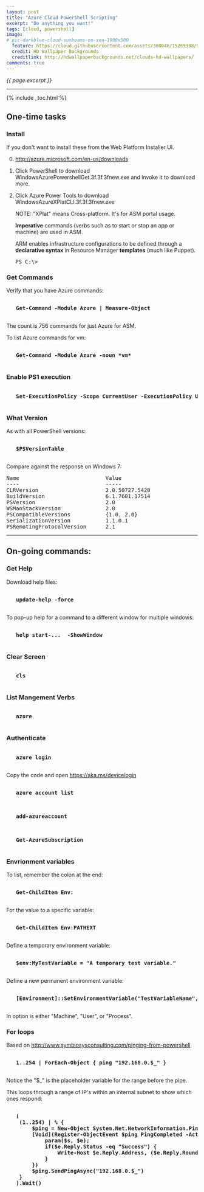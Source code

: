 ```yaml
---
layout: post
title: "Azure Cloud PowerShell Scripting"
excerpt: "Do anything you want!"
tags: [cloud, powershell]
image:
# pic-darkblue-cloud-sunbeams-on-sea-1900x500
  feature: https://cloud.githubusercontent.com/assets/300046/15269398/92b4ddc4-19ba-11e6-82bf-2a3f1c58d7c8.jpg
  credit: HD Wallpaper Backgrounds
  creditlink: http://hdwallpaperbackgrounds.net/clouds-hd-wallpapers/
comments: true
---
```

<i>{{ page.excerpt }}</i>
<hr />
{% include _toc.html %}

## One-time tasks #

### Install #

If you don't want to install these from the Web Platform Installer UI.

0. http://azure.microsoft.com/en-us/downloads
0. Click PowerShell to download WindowsAzurePowershellGet.3f.3f.3fnew.exe and invoke it to download more.

0. Click Azure Power Tools to download WindowsAzureXPlatCLI.3f.3f.3fnew.exe

   NOTE: "XPlat" means Cross-platform. It's for ASM portal usage.

   <strong>Imperative</strong> commands (verbs such as to start or stop an app or machine)
   are used in ASM.

   ARM enables infrastructure configurations to be defined 
   through a <strong>declarative syntax</strong>
   in Resource Manager <strong>templates</strong> (much like Puppet).


   <tt>PS C:\\>
   </tt>

### Get Commands #

Verify that you have Azure commands:

   <pre><strong>
   Get-Command -Module Azure | Measure-Object
   </strong></pre>

   The count is 756 commands for just Azure for ASM.

To list Azure commands for vm:

   <pre><strong>
   Get-Command -Module Azure -noun *vm*
   </strong></pre>

### Enable PS1 execution #

   <pre><strong>
   Set-ExecutionPolicy -Scope CurrentUser -ExecutionPolicy Unrestricted
   </strong></pre>


### What Version #

As with all PowerShell versions:

   <pre><strong>
   $PSVersionTable
   </strong></pre>

Compare against the response on Windows 7:

<pre>
Name                           Value
----                           -----
CLRVersion                     2.0.50727.5420
BuildVersion                   6.1.7601.17514
PSVersion                      2.0
WSManStackVersion              2.0
PSCompatibleVersions           {1.0, 2.0}
SerializationVersion           1.1.0.1
PSRemotingProtocolVersion      2.1
</pre>

<hr />

## On-going commands:

### Get Help #

Download help files:

   <pre><strong>
   update-help -force
   </strong></pre>

To pop-up help for a command to a different window for multiple windows:

   <pre><strong>
   help start-...  -ShowWindow
   </strong></pre>

### Clear Screen #

   <pre><strong>
   cls
   </strong></pre>

### List Mangement Verbs #

   <pre><strong>
   azure
   </strong></pre>

### Authenticate #

   <pre><strong>
   azure login
   </strong></pre>

   Copy the code and open 
   <a target="_blank" href="https://aka.ms/devicelogin">https://aka.ms/devicelogin</a>

   <pre><strong>
   azure account list
   </strong></pre>

   <pre><strong>
   add-azureaccount
   </strong></pre>

   <pre><strong>
   Get-AzureSubscription
   </strong></pre>

### Envrionment variables #

To list, remember the colon at the end:

   <pre><strong>
   Get-ChildItem Env:
   </strong></pre>

For the value to a specific variable:

   <pre><strong>
   Get-ChildItem Env:PATHEXT
   </strong></pre>

Define a temporary environment variable:

   <pre><strong>
   $env:MyTestVariable = "A temporary test variable."
   </strong></pre>

Define a new permanent environment variable:

   <pre><strong>
   [Environment]::SetEnvironmentVariable("TestVariableName", "My Value", "<em>option</em>")
   </strong></pre>

   In option is either "Machine", "User", or "Process".


### For loops #

Based on http://www.symbiosysconsulting.com/pinging-from-powershell

   <pre><strong>
   1..254 | ForEach-Object { ping "192.168.0.$_" }
   </strong></pre>

   Notice the "$_" is the placeholder variable for the range before the pipe.


   This loops through a range of IP's within an internal subnet to show which ones respond:

   <pre><strong>
   (
    (1..254) | % {
        $ping = New-Object System.Net.NetworkInformation.Ping;
        [Void](Register-ObjectEvent $ping PingCompleted -Action {
            param($s, $e);
            if($e.Reply.Status -eq "Success") {
                Write-Host $e.Reply.Address, ($e.Reply.RoundtripTime.toString() + "ms")
            }
        })
        $ping.SendPingAsync("192.168.0.$_")
    }
   ).Wait()
   </strong></pre>


